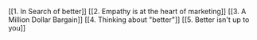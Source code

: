 [[1. In Search of better]]
[[2. Empathy is at the heart of marketing]]
[[3. A Million Dollar Bargain]]
[[4. Thinking about "better"]]
[[5. Better isn't up to you]]


